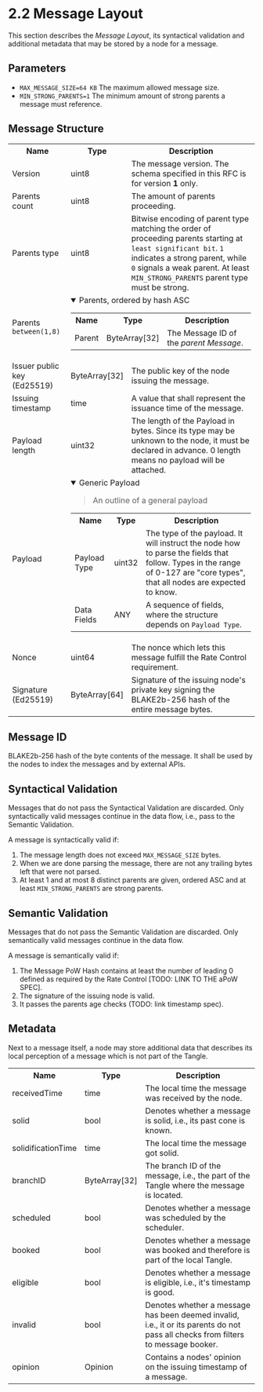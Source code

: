 # 2.2 Message Layout
This section describes the *Message Layout*, its syntactical validation and additional metadata that may be stored by a node for a message.

## Parameters
- `MAX_MESSAGE_SIZE=64 KB` The maximum allowed message size.
- `MIN_STRONG_PARENTS=1` The minimum amount of strong parents a message must reference.

## Message Structure
<table>
    <tr>
        <th>Name</th>
        <th>Type</th>
        <th>Description</th>
    </tr>
    <tr>
        <td>Version</td>
        <td>uint8</td>
        <td>The message version. The schema specified in this RFC is for version <strong>1</strong> only. </td>
    </tr>
    <tr>
        <td>Parents count</td>
        <td>uint8</td>
        <td>The amount of parents proceeding.</td>
    </tr>
    <tr>
        <td>Parents type</td>
        <td>uint8</td>
        <td>Bitwise encoding of parent type matching the order of proceeding parents starting at <code>least significant bit</code>. <code>1</code> indicates a strong parent, while <code>0</code> signals a weak parent. At least <code>MIN_STRONG_PARENTS</code> parent type must be strong.</td>
    </tr>
    <tr>
        <td colspan="1">
            Parents <code>between(1,8)</code>
        </td>
        <td colspan="2">
            <details open="true">
                <summary>Parents, ordered by hash ASC</summary>
                <table>
                    <tr>
                        <th>Name</th>
                        <th>Type</th>
                        <th>Description</th>
                    </tr>
                    <tr>
                        <td>Parent</td>
                        <td>ByteArray[32]</td>
                        <td>The Message ID of the <i>parent Message</i>.</td>
                    </tr>
                </table>
            </details>
        </td>
    </tr>
    <tr>
        <td>Issuer public key (Ed25519)</td>
        <td>ByteArray[32]</td>
        <td>The public key of the node issuing the message.</td>
    </tr>
    <tr>
        <td>Issuing timestamp</td>
        <td>time</td>
        <td>A value that shall represent the issuance time of the message.</td>
    </tr>
    <tr>
        <td>Payload length</td>
        <td>uint32</td>
        <td>The length of the Payload in bytes. Since its type may be unknown to the node, it must be declared in advance. 0 length means no payload will be attached.</td>
    </tr>
    <tr>
        <td colspan="1">
            Payload
        </td>
        <td colspan="2">
            <details open="true">
                <summary>Generic Payload</summary>
                <blockquote>
                An outline of a general payload
                </blockquote>
                <table>
                    <tr>
                        <th>Name</th>
                        <th>Type</th>
                        <th>Description</th>
                    </tr>
                    <tr>
                        <td>Payload Type</td>
                        <td>uint32</td>
                        <td>
                            The type of the payload. It will instruct the node how to parse the fields that follow. Types in the range of 0-127 are "core types", that all nodes are expected to know.
                        </td>
                    </tr>
                    <tr>
                        <td>Data Fields</td>
                        <td>ANY</td>
                        <td>A sequence of fields, where the structure depends on <code>Payload Type</code>.</td>
                    </tr>
                </table>
            </details>
            </td>
    </tr>
    <tr>
        <td>Nonce</td>
        <td>uint64</td>
        <td>The nonce which lets this message fulfill the Rate Control requirement.</td>
    </tr>
    <tr>
        <td>Signature (Ed25519)</td>
        <td>ByteArray[64]</td>
        <td>Signature of the issuing node's private key signing the BLAKE2b-256 hash of the entire message bytes.</td>
    </tr>
</table>

## Message ID
BLAKE2b-256 hash of the byte contents of the message. It shall be used by the nodes to index the messages and by external APIs.

## Syntactical Validation
Messages that do not pass the Syntactical Validation are discarded. Only syntactically valid messages continue in the data flow, i.e., pass to the Semantic Validation.

A message is syntactically valid if:
1. The message length does not exceed `MAX_MESSAGE_SIZE` bytes.
2. When we are done parsing the message, there are not any trailing bytes left that were not parsed.
3. At least 1 and at most 8 distinct parents are given, ordered ASC and at least `MIN_STRONG_PARENTS` are strong parents. 

## Semantic Validation
Messages that do not pass the Semantic Validation are discarded. Only semantically valid messages continue in the data flow.

A message is semantically valid if:
1. The Message PoW Hash contains at least the number of leading 0 defined as required by the Rate Control [TODO: LINK TO THE aPoW SPEC].
2. The signature of the issuing node is valid.
3. It passes the parents age checks (TODO: link timestamp spec).


## Metadata
Next to a message itself, a node may store additional data that describes its local perception of a message which is not part of the Tangle.

<table>
    <tr>
        <th>Name</th>
        <th>Type</th>
        <th>Description</th>
    </tr>
    <tr>
        <td>receivedTime</td>
        <td>time</td>
        <td>The local time the message was received by the node.</td>
    </tr>
    <tr>
        <td>solid</td>
        <td>bool</td>
        <td>Denotes whether a message is solid, i.e., its past cone is known.</td>
    </tr>
    <tr>
        <td>solidificationTime</td>
        <td>time</td>
        <td>The local time the message got solid.</td>
    </tr>
    <tr>
        <td>branchID</td>
        <td>ByteArray[32]</td>
        <td>The branch ID of the message, i.e., the part of the Tangle where the message is located.</td>
    </tr>
    <tr>
        <td>scheduled</td>
        <td>bool</td>
        <td>Denotes whether a message was scheduled by the scheduler.</td>
    </tr>
    <tr>
        <td>booked</td>
        <td>bool</td>
        <td>Denotes whether a message was booked and therefore is part of the local Tangle.</td>
    </tr>
    <tr>
        <td>eligible</td>
        <td>bool</td>
        <td>Denotes whether a message is eligible, i.e., it's timestamp is good.</td>
    </tr>
    <tr>
        <td>invalid</td>
        <td>bool</td>
        <td>Denotes whether a message has been deemed invalid, i.e., it or its parents do not pass all checks from filters to message booker.</td>
    </tr>
    <tr>
        <td>opinion</td>
        <td>Opinion</td>
        <td>Contains a nodes' opinion on the issuing timestamp of a message. </td>
    </tr>
</table>
